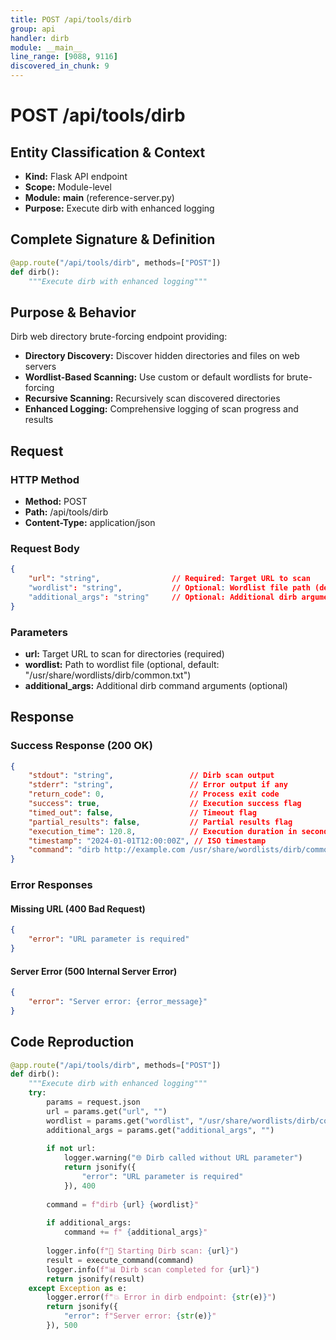 ```yaml
---
title: POST /api/tools/dirb
group: api
handler: dirb
module: __main__
line_range: [9088, 9116]
discovered_in_chunk: 9
---
```


# POST /api/tools/dirb

## Entity Classification & Context
- **Kind:** Flask API endpoint
- **Scope:** Module-level
- **Module:** __main__ (reference-server.py)
- **Purpose:** Execute dirb with enhanced logging

## Complete Signature & Definition
```python
@app.route("/api/tools/dirb", methods=["POST"])
def dirb():
    """Execute dirb with enhanced logging"""
```

## Purpose & Behavior
Dirb web directory brute-forcing endpoint providing:
- **Directory Discovery:** Discover hidden directories and files on web servers
- **Wordlist-Based Scanning:** Use custom or default wordlists for brute-forcing
- **Recursive Scanning:** Recursively scan discovered directories
- **Enhanced Logging:** Comprehensive logging of scan progress and results

## Request

### HTTP Method
- **Method:** POST
- **Path:** /api/tools/dirb
- **Content-Type:** application/json

### Request Body
```json
{
    "url": "string",                // Required: Target URL to scan
    "wordlist": "string",           // Optional: Wordlist file path (default: "/usr/share/wordlists/dirb/common.txt")
    "additional_args": "string"     // Optional: Additional dirb arguments
}
```

### Parameters
- **url:** Target URL to scan for directories (required)
- **wordlist:** Path to wordlist file (optional, default: "/usr/share/wordlists/dirb/common.txt")
- **additional_args:** Additional dirb command arguments (optional)

## Response

### Success Response (200 OK)
```json
{
    "stdout": "string",                 // Dirb scan output
    "stderr": "string",                 // Error output if any
    "return_code": 0,                   // Process exit code
    "success": true,                    // Execution success flag
    "timed_out": false,                 // Timeout flag
    "partial_results": false,           // Partial results flag
    "execution_time": 120.8,            // Execution duration in seconds
    "timestamp": "2024-01-01T12:00:00Z", // ISO timestamp
    "command": "dirb http://example.com /usr/share/wordlists/dirb/common.txt" // Actual command executed
}
```

### Error Responses

#### Missing URL (400 Bad Request)
```json
{
    "error": "URL parameter is required"
}
```

#### Server Error (500 Internal Server Error)
```json
{
    "error": "Server error: {error_message}"
}
```

## Code Reproduction
```python
@app.route("/api/tools/dirb", methods=["POST"])
def dirb():
    """Execute dirb with enhanced logging"""
    try:
        params = request.json
        url = params.get("url", "")
        wordlist = params.get("wordlist", "/usr/share/wordlists/dirb/common.txt")
        additional_args = params.get("additional_args", "")
        
        if not url:
            logger.warning("🌐 Dirb called without URL parameter")
            return jsonify({
                "error": "URL parameter is required"
            }), 400
        
        command = f"dirb {url} {wordlist}"
        
        if additional_args:
            command += f" {additional_args}"
        
        logger.info(f"📁 Starting Dirb scan: {url}")
        result = execute_command(command)
        logger.info(f"📊 Dirb scan completed for {url}")
        return jsonify(result)
    except Exception as e:
        logger.error(f"💥 Error in dirb endpoint: {str(e)}")
        return jsonify({
            "error": f"Server error: {str(e)}"
        }), 500
```
